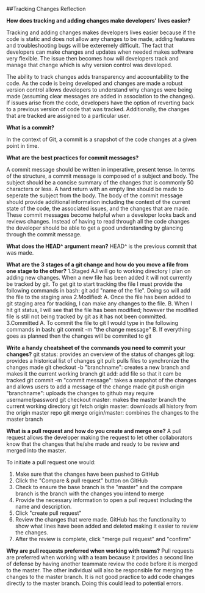 ##Tracking Changes Reflection

**How does tracking and adding changes make developers' lives easier?**

Tracking and adding changes makes developers lives easier because if the code is static and does not allow any changes to be made, adding features and troubleshooting bugs will be exteremely difficult. The fact that developers can make changes and updates when needed makes software very flexible.  The issue then becomes how will developers track and manage that change which is why version control was developed.


The ability to track changes adds transparency and accountability to the code.  As the code is being developed and changes are made a robust version control allows developers to understand why changes were being made (assuming clear messages are added in association to the changes).  If issues arise from the code, developers have the option of reverting back to a previous version of code that was tracked. Additionally, the changes that are tracked are assigned to a particular user.

**What is a commit?**

In the context of Git, a commit is a snapshot of the code changes at a given point in time.

**What are the best practices for commit messages?**

A commit message should be written in imperative, present tense.  In terms of the structure, a commit message is composed of a subject and body.  The subject should be a concise summary of the changes that is commonly 50 characters or less.  A hard return with an empty line should be made to seperate the subject from the body. The body of the commit message should provide additional information including the context of the current state of the code, the associated issues, and the changes that are made.  These commit messages become helpful when a developer looks back and reviews changes.  Instead of having to read through all the code changes the developer should be able to get a good understanding by glancing through the commit message.

**What does the HEAD^ argument mean?**
HEAD^ is the previous commit that was made.

**What are the 3 stages of a git change and how do you move a file from one stage to the other?**
1.Staged
  A.I will go to working directory I plan on adding new changes.  When a new file has been added it will not currently be tracked by git. To get git to start tracking the file I must provide the following commands in bash: git add "name of the file".  Doing so will add the file to the staging area
2.Modified:
  A. Once the file has been added to git staging area for tracking, I can make any changes to the file.
  B. When I hit git status, I will see that the file has been modified; however the modified file is still not being tracked by git as it has not been committed.
3.Committed
  A. To commit the file to git I would type in the following commands in bash: git commit -m "the change message"
  B. If everything goes as planned then the changes will be commited to git

**Write a handy cheatsheet of the commands you need to commit your changes?**
git status: provides an overview of the status of changes
git log: provides a historical list of changes
git pull: pulls files to synchronize the changes made
git checkout -b "branchname": creates a new branch and makes it the current working branch
git add: add file so that it cam be tracked
git commit -m "commit message": takes a snapshot of the changes and allows users to add a message of the change made
git push origin "branchname": uploads the changes to github may require username/password
git checkout master: makes the master branch the current working directory
git fetch origin master: downloads all history from the origin master repo
git merge origin/master: combines the changes to the master branch

**What is a pull request and how do you create and merge one?**
A pull request allows the developer making the request to let other collaborators know that the changes that he/she made and ready to be review and merged into the master.

To initiate a pull request one would:
1. Make sure that the changes have been pushed to GitHub
2. Click the "Compare & pull request" button on GitHub
3. Check to ensure the base branch is the "master" and the compare branch is the branch with the changes you intend to merge
4. Provide the necessary information to open a pull request including the name and description.
5. Click "create pull request"
6. Review the changes that were made.  GitHub has the functionality to show what lines have been added and deleted making it easier to review the changes.
7. After the review is complete, click "merge pull request" and "confirm"

**Why are pull requests preferred when working with teams?**
Pull requests are preferred when working with a team because it provides a second line of defense by having another teammate review the code before it is merged to the master. The other individual will also be responsible for merging the changes to the master branch. It is not good practice to add code changes directly to the master branch.  Doing this could lead to potential errors.
